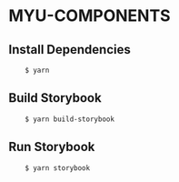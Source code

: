 
# MYU-COMPONENTS

## Install Dependencies

```
    $ yarn
```

## Build Storybook

```
    $ yarn build-storybook
```

## Run Storybook

```
    $ yarn storybook
```
